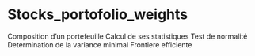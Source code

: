 # Stocks_portofolio_weights
 Composition d’un portefeuille Calcul de ses statistiques Test de normalité Determination de la variance minimal Frontiere efficiente
